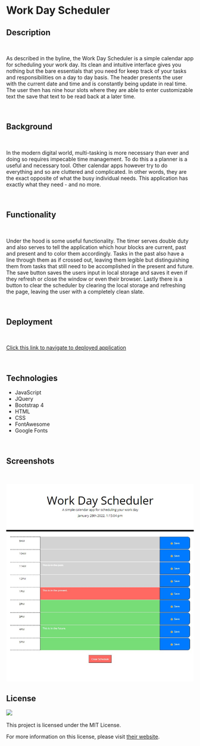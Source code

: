 # Work Day Scheduler

## Description 

<br>

As described in the byline, the Work Day Scheduler is a simple calendar app for scheduling your work day. Its clean and intuitive interface gives you nothing but the bare essentials that you need for keep track of your tasks and responsibilities on a day to day basis. The header presents the user with the current date and time and is constantly being update in real time. The user then has nine hour slots where they are able to enter customizable text the save that text to be read back at a later time. 

<br>

## Background

<br>

In the modern digital world, multi-tasking is more necessary than ever and doing so requires impecable time management. To do this a a planner is a useful and necessary tool. Other calendar apps however try to do everything and so are cluttered and complicated. In other words, they are the exact opposite of what the busy individual needs. This application has exactly what they need - and no more.

<br>

## Functionality

<br>

Under the hood is some useful functionality. The timer serves double duty and also serves to tell the application which hour blocks are current, past and present and to color them accordingly. Tasks in the past also have a line through them as if crossed out, leaving them legible but distinguishing them from tasks that still need to be accomplished in the present and future. The save button saves the users input in local storage and saves it even if they refresh or close the window or even their browser. Lastly there is a button to clear the scheduler by clearing the local storage and refreshing the page, leaving the user with a completely clean slate.

<br>

## Deployment 

<br>

[Click this link to navigate to deployed application](https://will-neal.github.io/Work-Day-Scheduler/)

<br>

## Technologies
<ul>
 <li>JavaScript</li>
 <li>JQuery</li>
 <li>Bootstrap 4</li>
 <li>HTML</li>
 <li>CSS</li>
 <li>FontAwesome</li>
 <li>Google Fonts</li>
</ul>

<br>

## Screenshots 

<br>

![application-screenshot](https://github.com/Will-Neal/Work-Day-Scheduler/blob/main/assets/images/applicationScreenShot.jpg?raw=true)

## License

<img src="https://img.shields.io/badge/license-MIT-red">
  
This project is licensed under the MIT License.

For more information on this license, please visit [their website](https://www.mit.edu/~amini/LICENSE.md).